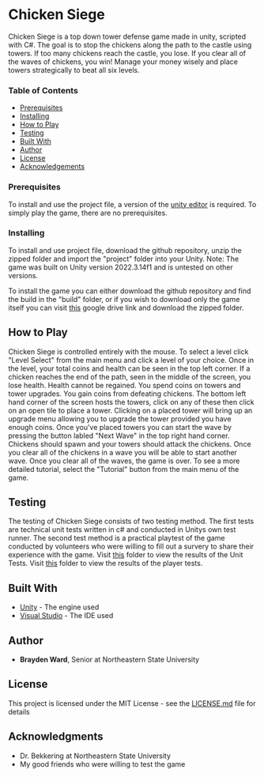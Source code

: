 # Chicken Siege

Chicken Siege is a top down tower defense game made in unity, scripted with C#. The goal is to stop the chickens along the path to the castle using towers. If too many chickens reach the castle, you lose. If you clear all of the waves of chickens, you win! Manage your money wisely and place towers strategically to beat all six levels.

### Table of Contents

- [Prerequisites](#prerequisites)
- [Installing](#installing)
- [How to Play](#how-to-play)
- [Testing](#testing)
- [Built With](#built-with)
- [Author](#author)
- [License](#license)
- [Acknowledgements](#acknowledgments)

### Prerequisites

To install and use the project file, a version of the [unity editor](https://unity.com/) is required. To simply play the game, there are no prerequisites.

### Installing

To install and use project file, download the github repository, unzip the zipped folder and import the "project" folder into your Unity. Note: The game was built on Unity version 2022.3.14f1 and is untested on other 
versions.

To install the game you can either download the github repository and find the build in the "build" folder, or if you wish to download only the game itself you can visit [this](https://drive.google.com/drive/folders/1qUK_o2G0qrgref8voAjVZdAlPwlm85w1?usp=sharing) google drive link and download the zipped folder.

## How to Play

Chicken Siege is controlled entirely with the mouse. To select a level click "Level Select" from the main menu and click a level of your choice. Once in the level, your total coins and health can be seen in the top left corner. If a chicken reaches the end of the path, seen in the middle of the screen, you lose health. Health cannot be regained. You spend coins on towers and tower upgrades. You gain coins from defeating chickens. The bottom left hand corner of the screen hosts the towers, click on any of these then click on an open tile to place a tower. Clicking on a placed tower will bring up an upgrade menu allowing you to upgrade the tower provided you have enough coins. Once you've placed towers you can start the wave by pressing the button labled "Next Wave" in the top right hand corner. Chickens should spawn and your towers should attack the chickens. Once you clear all of the chickens in a wave you will be able to start another wave. Once you clear all of the waves, the game is over. To see a more detailed tutorial, select the "Tutorial" button from the main menu of the game.

## Testing

The testing of Chicken Siege consists of two testing method. The first tests are technical unit tests written in c# and conducted in Unitys own test runner. The second test method is a practical playtest of the game conducted by volunteers who were willing to fill out a survery to share their experience with the game. Visit [this](/test/unit_tests) folder to view the results of the Unit Tests. Visit [this](/test/player_tests) folder to view the results of the player tests.

## Built With

* [Unity](https://unity.com/) - The engine used
* [Visual Studio](https://visualstudio.microsoft.com/) - The IDE used

## Author

* **Brayden Ward**, Senior at Northeastern State University
  
## License

This project is licensed under the MIT License - see the [LICENSE.md](LICENSE.md) file for details

## Acknowledgments

* Dr. Bekkering at Northeastern State University
* My good friends who were willing to test the game
